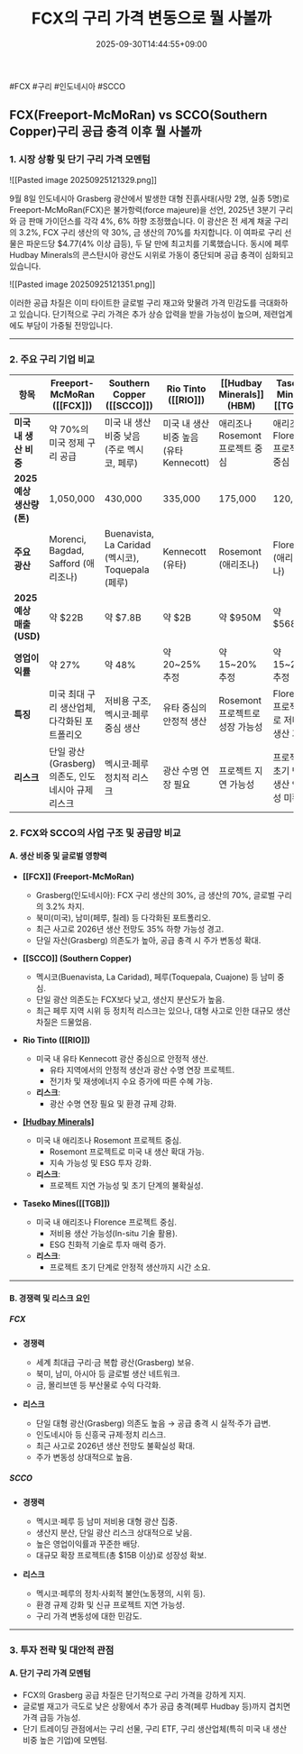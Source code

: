 ﻿---
title: "FCX의 구리 가격 변동으로 뭘 사볼까"
date: 2025-09-30T14:44:55+09:00
lastmod: 2025-10-01T21:26:47+09:00
type: docs
sidebar:
  open: true
weight: 2
---
<div style="display:none">
  <meta property="article:published_time" content="2025-09-30T05:44:55Z" />
  <meta property="article:modified_time" content="2025-10-01T12:26:47Z" />
</div>
#FCX #구리 #인도네시아 #SCCO 

## FCX(Freeport-McMoRan) vs SCCO(Southern Copper)구리 공급 충격 이후 뭘 사볼까

### **1. 시장 상황 및 단기 구리 가격 모멘텀**

![[Pasted image 20250925121329.png]]

9월 8일 인도네시아 Grasberg 광산에서 발생한 대형 진흙사태(사망 2명, 실종 5명)로 Freeport-McMoRan(FCX)은 불가항력(force majeure)을 선언, 2025년 3분기 구리와 금 판매 가이던스를 각각 4%, 6% 하향 조정했습니다. 이 광산은 전 세계 채굴 구리의 3.2%, FCX 구리 생산의 약 30%, 금 생산의 70%를 차지합니다. 이 여파로 구리 선물은 파운드당 $4.77(4% 이상 급등), 두 달 만에 최고치를 기록했습니다. 동시에 페루 Hudbay Minerals의 콘스탄시아 광산도 시위로 가동이 중단되며 공급 충격이 심화되고 있습니다.

![[Pasted image 20250925121351.png]]

이러한 공급 차질은 이미 타이트한 글로벌 구리 재고와 맞물려 가격 민감도를 극대화하고 있습니다. 단기적으로 구리 가격은 추가 상승 압력을 받을 가능성이 높으며, 제련업계에도 부담이 가중될 전망입니다.

---
### **2. 주요 구리 기업 비교**

| **항목**               | **Freeport-McMoRan ([[FCX]])**    | **Southern Copper ([[SCCO]])**               | **Rio Tinto ([[RIO]])**      | **[[Hudbay Minerals]]**(HBM) | **Taseko Mines**( [[TGB]]) |
| -------------------- | --------------------------------- | -------------------------------------------- | ---------------------------- | ---------------------------- | -------------------------- |
| **미국 내 생산 비중**       | 약 70%의 미국 정제 구리 공급                | 미국 내 생산 비중 낮음 (주로 멕시코, 페루)                   | 미국 내 생산 비중 높음 (유타 Kennecott) | 애리조나 Rosemont 프로젝트 중심        | 애리조나 Florence 프로젝트 중심      |
| **2025 예상 생산량 (톤)**  | 1,050,000                         | 430,000                                      | 335,000                      | 175,000                      | 120,000                    |
| **주요 광산**            | Morenci, Bagdad, Safford (애리조나)   | Buenavista, La Caridad (멕시코), Toquepala (페루) | Kennecott (유타)               | Rosemont (애리조나)              | Florence (애리조나)            |
| **2025 예상 매출 (USD)** | 약 $22B                            | 약 $7.8B                                      | 약 $2B                        | 약 $950M                      | 약 $568M                    |
| **영업이익률**            | 약 27%                             | 약 48%                                        | 약 20~25% 추정                  | 약 15~20% 추정                  | 약 15~20% 추정                |
| **특징**               | 미국 최대 구리 생산업체, 다각화된 포트폴리오         | 저비용 구조, 멕시코·페루 중심 생산                         | 유타 중심의 안정적 생산                | Rosemont 프로젝트로 성장 가능성        | Florence 프로젝트로 저비용 생산 가능   |
| **리스크**              | 단일 광산(Grasberg) 의존도, 인도네시아 규제 리스크 | 멕시코·페루 정치적 리스크                               | 광산 수명 연장 필요                  | 프로젝트 지연 가능성                  | 프로젝트 초기 단계, 생산 안정성 미확보     |

### **2. FCX와 SCCO의 사업 구조 및 공급망 비교**

#### **A. 생산 비중 및 글로벌 영향력**

- **[[FCX]] (Freeport-McMoRan)**
    
    - Grasberg(인도네시아): FCX 구리 생산의 30%, 금 생산의 70%, 글로벌 구리의 3.2% 차지.
    - 북미(미국), 남미(페루, 칠레) 등 다각화된 포트폴리오.
    - 최근 사고로 2026년 생산 전망도 35% 하향 가능성 경고.
    - 단일 자산(Grasberg) 의존도가 높아, 공급 충격 시 주가 변동성 확대.

- **[[SCCO]] (Southern Copper)**
    
    - 멕시코(Buenavista, La Caridad), 페루(Toquepala, Cuajone) 등 남미 중심.
    - 단일 광산 의존도는 FCX보다 낮고, 생산지 분산도가 높음.
    - 최근 페루 지역 시위 등 정치적 리스크는 있으나, 대형 사고로 인한 대규모 생산 차질은 드물었음.

- **Rio Tinto ([[RIO]])**

	- 미국 내 유타 Kennecott 광산 중심으로 안정적 생산.
	    - 유타 지역에서의 안정적 생산과 광산 수명 연장 프로젝트.
	    - 전기차 및 재생에너지 수요 증가에 따른 수혜 가능.
	- **리스크**:
	    - 광산 수명 연장 필요 및 환경 규제 강화.

- **[[Hudbay Minerals]](HBM)**

	- 미국 내 애리조나 Rosemont 프로젝트 중심.
	    - Rosemont 프로젝트로 미국 내 생산 확대 가능.
	    - 지속 가능성 및 ESG 투자 강화.
	- **리스크**:
	    - 프로젝트 지연 가능성 및 초기 단계의 불확실성.

- **Taseko Mines([[TGB]])**

	- 미국 내 애리조나 Florence 프로젝트 중심.
	    - 저비용 생산 가능성(In-situ 기술 활용).
	    - ESG 친화적 기술로 투자 매력 증가.
	- **리스크**:
	    - 프로젝트 초기 단계로 안정적 생산까지 시간 소요.

---

#### **B. 경쟁력 및 리스크 요인**

##### **FCX**

- **경쟁력**
    - 세계 최대급 구리·금 복합 광산(Grasberg) 보유.
    - 북미, 남미, 아시아 등 글로벌 생산 네트워크.
    - 금, 몰리브덴 등 부산물로 수익 다각화.

- **리스크**
    - 단일 대형 광산(Grasberg) 의존도 높음 → 공급 충격 시 실적·주가 급변.
    - 인도네시아 등 신흥국 규제·정치 리스크.
    - 최근 사고로 2026년 생산 전망도 불확실성 확대.
    - 주가 변동성 상대적으로 높음.

##### **SCCO**

- **경쟁력**
    - 멕시코·페루 등 남미 저비용 대형 광산 집중.
    - 생산지 분산, 단일 광산 리스크 상대적으로 낮음.
    - 높은 영업이익률과 꾸준한 배당.
    - 대규모 확장 프로젝트(총 $15B 이상)로 성장성 확보.

- **리스크**
    - 멕시코·페루의 정치·사회적 불안(노동쟁의, 시위 등).
    - 환경 규제 강화 및 신규 프로젝트 지연 가능성.
    - 구리 가격 변동성에 대한 민감도.

---

### **3. 투자 전략 및 대안적 관점**

#### **A. 단기 구리 가격 모멘텀**

- FCX의 Grasberg 공급 차질은 단기적으로 구리 가격을 강하게 지지.
- 글로벌 재고가 극도로 낮은 상황에서 추가 공급 충격(페루 Hudbay 등)까지 겹치면 가격 급등 가능성.
- 단기 트레이딩 관점에서는 구리 선물, 구리 ETF, 구리 생산업체(특히 미국 내 생산 비중 높은 기업)에 모멘텀.

